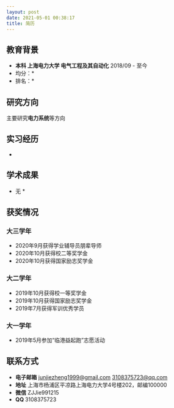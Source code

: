 ```yaml
---
layout: post
date: 2021-05-01 00:38:17
title: 简历
---
```

## 教育背景
* <b>本科 上海电力大学 电气工程及其自动化</b>
2018/09 - 至今
 * 均分：*
 * 排名：*

## 研究方向
主要研究**电力系统**等方向


## 实习经历
* <b></b>


## 学术成果
* 无 *

## 获奖情况
### 大三学年
* 2020年9月获得学业辅导员朋辈导师
* 2020年10月获得校二等奖学金
* 2020年10月获得国家励志奖学金
### 大二学年
* 2019年10月获得校一等奖学金
* 2019年10月获得国家励志奖学金
* 2019年7月获得军训优秀学员
### 大一学年
* 2019年5月参加“临港益起跑”志愿活动
## 联系方式
* <b>电子邮箱</b>
junjiezheng1999@gmail.com
3108375723@qq.com
* <b>地址</b>
上海市杨浦区平凉路上海电力大学4号楼202，邮编100000
* <b>微信</b>
ZJJie991215
* <b>QQ </b>
3108375723
